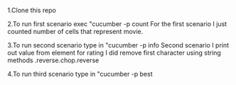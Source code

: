 1.Clone this repo

2.To run first scenario exec "cucumber -p count
For the first scenario I just counted number of cells that represent movie.

3.To run second scenario type in "cucumber -p info
Second scenario I print out value from element
for rating I did remove first character using string methods .reverse.chop.reverse

4.To run third scenario type in "cucumber -p best


